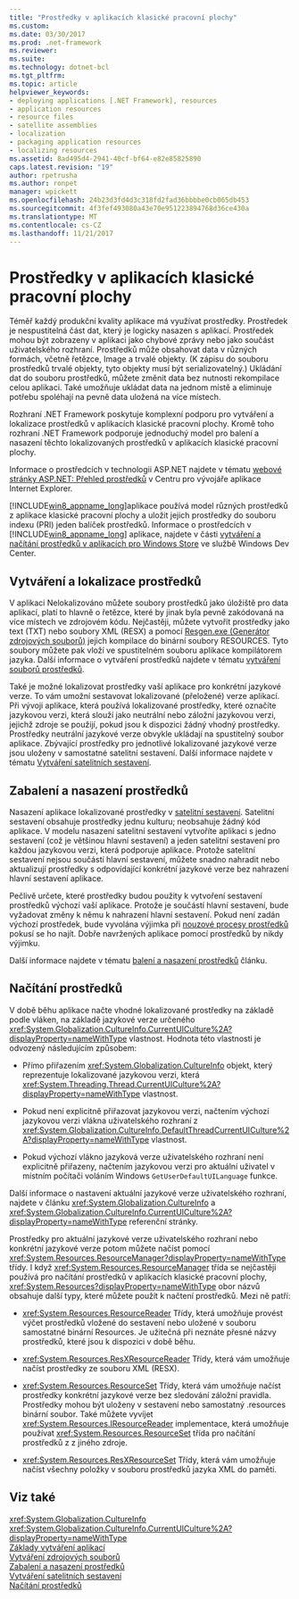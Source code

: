 ```yaml
---
title: "Prostředky v aplikacích klasické pracovní plochy"
ms.custom: 
ms.date: 03/30/2017
ms.prod: .net-framework
ms.reviewer: 
ms.suite: 
ms.technology: dotnet-bcl
ms.tgt_pltfrm: 
ms.topic: article
helpviewer_keywords:
- deploying applications [.NET Framework], resources
- application resources
- resource files
- satellite assemblies
- localization
- packaging application resources
- localizing resources
ms.assetid: 8ad495d4-2941-40cf-bf64-e82e85825890
caps.latest.revision: "19"
author: rpetrusha
ms.author: ronpet
manager: wpickett
ms.openlocfilehash: 24b23d3fd4d3c318fd2fad36bbbbe0cb065db453
ms.sourcegitcommit: 4f3fef493080a43e70e951223894768d36ce430a
ms.translationtype: MT
ms.contentlocale: cs-CZ
ms.lasthandoff: 11/21/2017
---
```

# <a name="resources-in-desktop-apps"></a>Prostředky v aplikacích klasické pracovní plochy
Téměř každý produkční kvality aplikace má využívat prostředky. Prostředek je nespustitelná část dat, který je logicky nasazen s aplikací. Prostředek mohou být zobrazeny v aplikaci jako chybové zprávy nebo jako součást uživatelského rozhraní. Prostředků může obsahovat data v různých formách, včetně řetězce, Image a trvalé objekty. (K zápisu do souboru prostředků trvalé objekty, tyto objekty musí být serializovatelný.) Ukládání dat do souboru prostředků, můžete změnit data bez nutnosti rekompilace celou aplikaci. Také umožňuje ukládat data na jednom místě a eliminuje potřebu spoléhají na pevně data uložená na více místech.  
  
 Rozhraní .NET Framework poskytuje komplexní podporu pro vytváření a lokalizace prostředků v aplikacích klasické pracovní plochy. Kromě toho rozhraní .NET Framework podporuje jednoduchý model pro balení a nasazení těchto lokalizovaných prostředků v aplikacích klasické pracovní plochy.  
  
 Informace o prostředcích v technologii ASP.NET najdete v tématu [webové stránky ASP.NET: Přehled prostředků](http://msdn.microsoft.com/library/0936b3b2-9e6e-4abe-9c06-364efef9dbbd) v Centru pro vývojáře aplikace Internet Explorer.  
  
 [!INCLUDE[win8_appname_long](../../../includes/win8-appname-long-md.md)]aplikace používá model různých prostředků z aplikace klasické pracovní plochy a uložit jejich prostředky do souboru indexu (PRI) jeden balíček prostředků. Informace o prostředcích v [!INCLUDE[win8_appname_long](../../../includes/win8-appname-long-md.md)] aplikace, najdete v části [vytváření a načítání prostředků v aplikacích pro Windows Store](http://go.microsoft.com/fwlink/p/?LinkId=241674) ve službě Windows Dev Center.  
  
## <a name="creating-and-localizing-resources"></a>Vytváření a lokalizace prostředků  
 V aplikaci Nelokalizováno můžete soubory prostředků jako úložiště pro data aplikací, platí to hlavně o řetězce, které by jinak byla pevně zakódovaná na více místech ve zdrojovém kódu. Nejčastěji, můžete vytvořit prostředky jako text (TXT) nebo soubory XML (RESX) a pomocí [Resgen.exe (Generátor zdrojových souborů)](../../../docs/framework/tools/resgen-exe-resource-file-generator.md) jejich kompilace do binární soubory RESOURCES. Tyto soubory můžete pak vloží ve spustitelném souboru aplikace kompilátorem jazyka. Další informace o vytváření prostředků najdete v tématu [vytváření souborů prostředků](../../../docs/framework/resources/creating-resource-files-for-desktop-apps.md).  
  
 Také je možné lokalizovat prostředky vaší aplikace pro konkrétní jazykové verze. To vám umožní sestavovat lokalizované (přeložené) verze aplikací. Při vývoji aplikace, která používá lokalizované prostředky, které označíte jazykovou verzi, která slouží jako neutrální nebo záložní jazykovou verzi, jejichž zdroje se použijí, pokud jsou k dispozici žádný vhodný prostředky. Prostředky neutrální jazykové verze obvykle ukládají na spustitelný soubor aplikace. Zbývající prostředky pro jednotlivé lokalizované jazykové verze jsou uloženy v samostatné satelitní sestavení. Další informace najdete v tématu [Vytváření satelitních sestavení](../../../docs/framework/resources/creating-satellite-assemblies-for-desktop-apps.md).  
  
## <a name="packaging-and-deploying-resources"></a>Zabalení a nasazení prostředků  
 Nasazení aplikace lokalizované prostředky v [satelitní sestavení](../../../docs/framework/resources/packaging-and-deploying-resources-in-desktop-apps.md). Satelitní sestavení obsahuje prostředky jednu kulturu; neobsahuje žádný kód aplikace. V modelu nasazení satelitní sestavení vytvoříte aplikaci s jedno sestavení (což je většinou hlavní sestavení) a jeden satelitní sestavení pro každou jazykovou verzi, která podporuje aplikace. Protože satelitní sestavení nejsou součástí hlavní sestavení, můžete snadno nahradit nebo aktualizují prostředky s odpovídající konkrétní jazykové verze bez nahrazení hlavní sestavení aplikace.  
  
 Pečlivě určete, které prostředky budou použity k vytvoření sestavení prostředků výchozí vaší aplikace. Protože je součástí hlavní sestavení, bude vyžadovat změny k němu k nahrazení hlavní sestavení. Pokud není zadán výchozí prostředek, bude vyvolána výjimka při [nouzové procesy prostředků](../../../docs/framework/resources/packaging-and-deploying-resources-in-desktop-apps.md) pokusí se ho najít. Dobře navržených aplikace pomocí prostředků by nikdy výjimku.  
  
 Další informace najdete v tématu [balení a nasazení prostředků](../../../docs/framework/resources/packaging-and-deploying-resources-in-desktop-apps.md) článku.  
  
## <a name="retrieving-resources"></a>Načítání prostředků  
 V době běhu aplikace načte vhodné lokalizované prostředky na základě podle vláken, na základě jazykové verze určeného <xref:System.Globalization.CultureInfo.CurrentUICulture%2A?displayProperty=nameWithType> vlastnost. Hodnota této vlastnosti je odvozený následujícím způsobem:  
  
-   Přímo přiřazením <xref:System.Globalization.CultureInfo> objekt, který reprezentuje lokalizované jazykovou verzi, která <xref:System.Threading.Thread.CurrentUICulture%2A?displayProperty=nameWithType> vlastnost.  
  
-   Pokud není explicitně přiřazovat jazykovou verzi, načtením výchozí jazykovou verzi vlákna uživatelského rozhraní z <xref:System.Globalization.CultureInfo.DefaultThreadCurrentUICulture%2A?displayProperty=nameWithType> vlastnost.  
  
-   Pokud výchozí vlákno jazyková verze uživatelského rozhraní není explicitně přiřazeny, načtením jazykovou verzi pro aktuální uživatel v místním počítači voláním Windows `GetUserDefaultUILanguage` funkce.  
  
 Další informace o nastavení aktuální jazykové verze uživatelského rozhraní, najdete v článku <xref:System.Globalization.CultureInfo> a <xref:System.Globalization.CultureInfo.CurrentUICulture%2A?displayProperty=nameWithType> referenční stránky.  
  
 Prostředky pro aktuální jazykové verze uživatelského rozhraní nebo konkrétní jazykové verze potom můžete načíst pomocí <xref:System.Resources.ResourceManager?displayProperty=nameWithType> třídy. I když <xref:System.Resources.ResourceManager> třída se nejčastěji používá pro načítání prostředků v aplikacích klasické pracovní plochy, <xref:System.Resources?displayProperty=nameWithType> obor názvů obsahuje další typy, které můžete použít k načtení prostředků. Mezi ně patří:  
  
-   <xref:System.Resources.ResourceReader> Třídy, která umožňuje provést výčet prostředků vložené do sestavení nebo uložené v souboru samostatné binární Resources. Je užitečná při neznáte přesné názvy prostředků, které jsou k dispozici v době běhu.  
  
-   <xref:System.Resources.ResXResourceReader> Třídy, která vám umožňuje načíst prostředky ze souboru XML (RESX).  
  
-   <xref:System.Resources.ResourceSet> Třídy, která vám umožňuje načíst prostředky konkrétní jazykové verze bez sledování záložní pravidla. Prostředky mohou být uloženy v sestavení nebo samostatný .resources binární soubor. Také můžete vyvíjet <xref:System.Resources.IResourceReader> implementace, která umožňuje používat <xref:System.Resources.ResourceSet> třída pro načítání prostředků z z jiného zdroje.  
  
-   <xref:System.Resources.ResXResourceSet> Třídy, která vám umožňuje načíst všechny položky v souboru prostředků jazyka XML do paměti.  
  
## <a name="see-also"></a>Viz také  
 <xref:System.Globalization.CultureInfo>  
 <xref:System.Globalization.CultureInfo.CurrentUICulture%2A?displayProperty=nameWithType>  
 [Základy vytváření aplikací](../../../docs/standard/application-essentials.md)  
 [Vytváření zdrojových souborů](../../../docs/framework/resources/creating-resource-files-for-desktop-apps.md)  
 [Zabalení a nasazení prostředků](../../../docs/framework/resources/packaging-and-deploying-resources-in-desktop-apps.md)  
 [Vytváření satelitních sestavení](../../../docs/framework/resources/creating-satellite-assemblies-for-desktop-apps.md)  
 [Načítání prostředků](../../../docs/framework/resources/retrieving-resources-in-desktop-apps.md)
